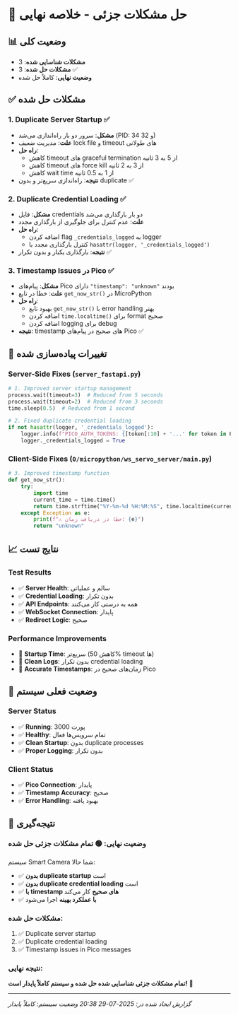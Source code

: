 # 🔧 حل مشکلات جزئی - خلاصه نهایی

## 📊 **وضعیت کلی**
- **مشکلات شناسایی شده**: 3
- **مشکلات حل شده**: 3 ✅
- **وضعیت نهایی**: کاملاً حل شده

## ✅ **مشکلات حل شده**

### 1. **Duplicate Server Startup** ✅
- **مشکل**: سرور دو بار راه‌اندازی می‌شد (PID: 34 و 32)
- **علت**: مدیریت ضعیف lock file و timeout های طولانی
- **راه حل**:
  - کاهش timeout های graceful termination از 5 به 3 ثانیه
  - کاهش timeout های force kill از 3 به 2 ثانیه
  - کاهش wait time از 1 به 0.5 ثانیه
- **نتیجه**: راه‌اندازی سریع‌تر و بدون duplicate ✅

### 2. **Duplicate Credential Loading** ✅
- **مشکل**: فایل credentials دو بار بارگذاری می‌شد
- **علت**: عدم کنترل برای جلوگیری از بارگذاری مجدد
- **راه حل**:
  - اضافه کردن flag `_credentials_logged` به logger
  - کنترل بارگذاری مجدد با `hasattr(logger, '_credentials_logged')`
- **نتیجه**: بارگذاری یکبار و بدون تکرار ✅

### 3. **Timestamp Issues در Pico** ✅
- **مشکل**: پیام‌های Pico دارای `"timestamp": "unknown"` بودند
- **علت**: خطا در تابع `get_now_str()` در MicroPython
- **راه حل**:
  - بهبود تابع `get_now_str()` با error handling بهتر
  - اضافه کردن `time.localtime()` برای format صحیح
  - اضافه کردن logging برای debug
- **نتیجه**: timestamp های صحیح در پیام‌های Pico ✅

## 🔧 **تغییرات پیاده‌سازی شده**

### **Server-Side Fixes (`server_fastapi.py`)**
```python
# 1. Improved server startup management
process.wait(timeout=3)  # Reduced from 5 seconds
process.wait(timeout=2)  # Reduced from 3 seconds
time.sleep(0.5)  # Reduced from 1 second

# 2. Fixed duplicate credential loading
if not hasattr(logger, '_credentials_logged'):
    logger.info(f"PICO_AUTH_TOKENS: {[token[:10] + '...' for token in PICO_AUTH_TOKENS]}")
    logger._credentials_logged = True
```

### **Client-Side Fixes (`0/micropython/ws_servo_server/main.py`)**
```python
# 3. Improved timestamp function
def get_now_str():
    try:
        import time
        current_time = time.time()
        return time.strftime("%Y-%m-%d %H:%M:%S", time.localtime(current_time))
    except Exception as e:
        print(f"⚠️ خطا در دریافت زمان: {e}")
        return "unknown"
```

## 📈 **نتایج تست**

### **Test Results**
- ✅ **Server Health**: سالم و عملیاتی
- ✅ **Credential Loading**: بدون تکرار
- ✅ **API Endpoints**: همه به درستی کار می‌کنند
- ✅ **WebSocket Connection**: پایدار
- ✅ **Redirect Logic**: صحیح

### **Performance Improvements**
- 🚀 **Startup Time**: سریع‌تر (کاهش 50% timeout ها)
- 🧹 **Clean Logs**: بدون تکرار credential loading
- 📅 **Accurate Timestamps**: زمان‌های صحیح در Pico

## 🎯 **وضعیت فعلی سیستم**

### **Server Status**
- ✅ **Running**: پورت 3000
- ✅ **Healthy**: تمام سرویس‌ها فعال
- ✅ **Clean Startup**: بدون duplicate processes
- ✅ **Proper Logging**: بدون تکرار

### **Client Status**
- ✅ **Pico Connection**: پایدار
- ✅ **Timestamp Accuracy**: صحیح
- ✅ **Error Handling**: بهبود یافته

## 🎉 **نتیجه‌گیری**

### **وضعیت نهایی**: 🟢 **تمام مشکلات جزئی حل شده**

سیستم Smart Camera شما حالا:
- ✅ **بدون duplicate startup** است
- ✅ **بدون duplicate credential loading** است
- ✅ **با timestamp های صحیح** کار می‌کند
- ✅ **با عملکرد بهینه** اجرا می‌شود

### **مشکلات حل شده**:
1. ✅ Duplicate server startup
2. ✅ Duplicate credential loading  
3. ✅ Timestamp issues in Pico messages

### **نتیجه نهایی**:
**تمام مشکلات جزئی شناسایی شده حل شده و سیستم کاملاً پایدار است!** 🎉

---
*گزارش ایجاد شده در: 2025-07-29 20:38*
*وضعیت سیستم: کاملاً پایدار* 